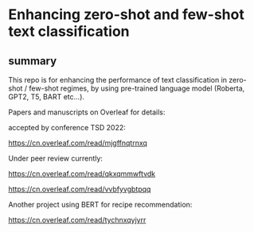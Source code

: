 # Enhancing  zero-shot and few-shot text classification



## summary

This repo is for enhancing the performance of text classification in zero-shot / few-shot regimes, by using pre-trained language model (Roberta, GPT2, T5, BART etc...). 


Papers and manuscripts on Overleaf for details:

accepted by conference TSD 2022:

https://cn.overleaf.com/read/mjgffnqtrnxq

Under peer review currently:

https://cn.overleaf.com/read/qkxqmmwftvdk

https://cn.overleaf.com/read/vvbfyvgbtpqq



Another project using BERT for recipe recommendation:

https://cn.overleaf.com/read/tychnxqyjyrr






